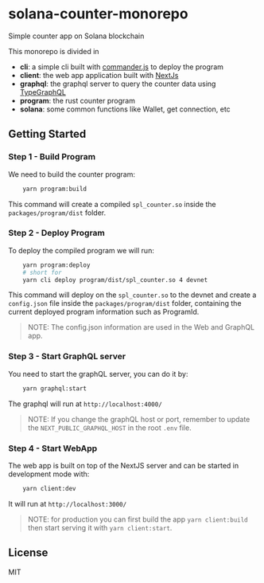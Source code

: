 # solana-counter-monorepo

Simple counter app on Solana blockchain

This monorepo is divided in

- **cli**: a simple cli built with [commander.js](https://github.com/tj/commander.js/) to deploy the program
- **client**: the web app application built with [NextJs](https://nextjs.org/)
- **graphql**: the graphql server to query the counter data using [TypeGraphQL](https://typegraphql.com/)
- **program**: the rust counter program 
- **solana**: some common functions like Wallet, get connection, etc


## Getting Started

### Step 1 - Build Program

We need to build the counter program:

```bash
    yarn program:build
```

This command will create a compiled `spl_counter.so` inside the `packages/program/dist` folder.

### Step 2 - Deploy Program

To deploy the compiled program we will run:

```bash
    yarn program:deploy
    # short for 
    yarn cli deploy program/dist/spl_counter.so 4 devnet

```

This command will deploy on the `spl_counter.so` to the devnet and create a `config.json` file inside the `packages/program/dist` folder, containing the current deployed program information such as ProgramId.

> NOTE: The config.json information are used in the Web and GraphQL app.


### Step 3 - Start GraphQL server

You need to start the graphQL server, you can do it by:

```bash
    yarn graphql:start
```

The graphql will run at `http://localhost:4000/`


> NOTE: If you change the graphQL host or port, remember to update the `NEXT_PUBLIC_GRAPHQL_HOST` in the root `.env` file.

### Step 4 - Start WebApp

The web app is built on top of the NextJS server and can be started in development mode with:

```bash
    yarn client:dev
```

It will run at `http://localhost:3000/`

> NOTE: for production you can first build the app `yarn client:build` then start serving it with `yarn client:start`.

## License

MIT